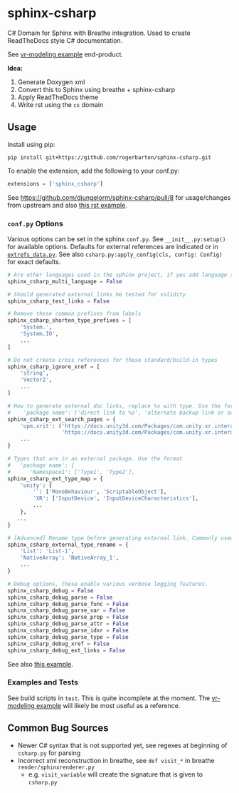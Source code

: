 # sphinx-csharp

C# Domain for Sphinx with Breathe integration. Used to create ReadTheDocs style C# documentation.

See [vr-modeling example](https://vr-modeling.readthedocs.io/Assets/Scripts/Libigl/index.html) end-product.

**Idea:**
1. Generate Doxygen xml
1. Convert this to Sphinx using breathe + sphinx-csharp
1. Apply ReadTheDocs theme
1. Write rst using the `cs` domain

## Usage

Install using pip:

```
pip install git+https://github.com/rogerbarton/sphinx-csharp.git
```

To enable the extension, add the following to your conf.py:

```py
extensions = ['sphinx_csharp']
```

See https://github.com/djungelorm/sphinx-csharp/pull/8 for usage/changes from upstream and also [this rst example](https://raw.githubusercontent.com/rogerbarton/sphinx-csharp/master/test/index.rst).

### `conf.py` Options
Various options can be set in the sphinx `conf.py`. See `__init__.py:setup()` for available options. Defaults for external references are indicated or in [`extrefs_data.py`](https://github.com/rogerbarton/sphinx-csharp/blob/master/sphinx_csharp/extrefs_data.py). 
See also `csharp.py:apply_config(cls, config: Config)` for exact defaults. 

```py
# Are other languages used in the sphinx project, if yes add language (domain) prefix to reference labels
sphinx_csharp_multi_language = False

# Should generated external links be tested for validity
sphinx_csharp_test_links = False

# Remove these common prefixes from labels
sphinx_csharp_shorten_type_prefixes = [
    'System.',
    'System.IO',
    ...
]

# Do not create cross references for these standard/build-in types
sphinx_csharp_ignore_xref = [
    'string',
    'Vector2',
    ...
]

# How to generate external doc links, replace %s with type. Use the format
#    'package name': ('direct link to %s', 'alternate backup link or search page')
sphinx_csharp_ext_search_pages = {
    'upm.xrit': ('https://docs.unity3d.com/Packages/com.unity.xr.interaction.toolkit@0.9/api/%s.html',
                 'https://docs.unity3d.com/Packages/com.unity.xr.interaction.toolkit@0.9/?%s'),
    ...
}

# Types that are in an external package. Use the format
#   'package name': {
#      'Namespace1': ['Type1', 'Type2'],
sphinx_csharp_ext_type_map = {
    'unity': {
        '': ['MonoBehaviour', 'ScriptableObject'],
        'XR': ['InputDevice', 'InputDeviceCharacteristics'],
        ...
    },
   ...
}

# [Advanced] Rename type before generating external link. Commonly used for generic types
sphinx_csharp_external_type_rename = {
    'List': 'List-1',
    'NativeArray': 'NativeArray_1',
    ...
}

# Debug options, these enable various verbose logging features.
sphinx_csharp_debug = False
sphinx_csharp_debug_parse = False
sphinx_csharp_debug_parse_func = False
sphinx_csharp_debug_parse_var = False
sphinx_csharp_debug_parse_prop = False
sphinx_csharp_debug_parse_attr = False
sphinx_csharp_debug_parse_idxr = False
sphinx_csharp_debug_parse_type = False
sphinx_csharp_debug_xref = False
sphinx_csharp_debug_ext_links = False
```

See also [this example](https://github.com/rogerbarton/vr-modeling/blob/69885cd454935e3c5b54ef5a6b9a94da73575b20/conf.py).

### Examples and Tests

See build scripts in `test`. This is quite incomplete at the moment. The [vr-modeling example](https://vr-modeling.readthedocs.io/Assets/Scripts/Libigl/index.html) will likely be most useful as a reference.


## Common Bug Sources
- Newer C# syntax that is not supported yet, see regexes at beginning of `csharp.py` for parsing
- Incorrect xml reconstruction in breathe, see `def visit_*` in breathe `render/sphinxrenderer.py`
    - e.g. `visit_variable` will create the signature that is given to `csharp.py` 